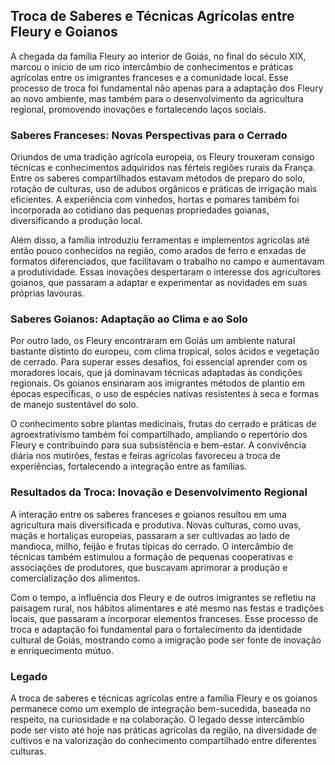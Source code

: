 ## Troca de Saberes e Técnicas Agrícolas entre Fleury e Goianos

A chegada da família Fleury ao interior de Goiás, no final do século XIX, marcou o início de um rico intercâmbio de conhecimentos e práticas agrícolas entre os imigrantes franceses e a comunidade local. Esse processo de troca foi fundamental não apenas para a adaptação dos Fleury ao novo ambiente, mas também para o desenvolvimento da agricultura regional, promovendo inovações e fortalecendo laços sociais.

### Saberes Franceses: Novas Perspectivas para o Cerrado

Oriundos de uma tradição agrícola europeia, os Fleury trouxeram consigo técnicas e conhecimentos adquiridos nas férteis regiões rurais da França. Entre os saberes compartilhados estavam métodos de preparo do solo, rotação de culturas, uso de adubos orgânicos e práticas de irrigação mais eficientes. A experiência com vinhedos, hortas e pomares também foi incorporada ao cotidiano das pequenas propriedades goianas, diversificando a produção local.

Além disso, a família introduziu ferramentas e implementos agrícolas até então pouco conhecidos na região, como arados de ferro e enxadas de formatos diferenciados, que facilitavam o trabalho no campo e aumentavam a produtividade. Essas inovações despertaram o interesse dos agricultores goianos, que passaram a adaptar e experimentar as novidades em suas próprias lavouras.

### Saberes Goianos: Adaptação ao Clima e ao Solo

Por outro lado, os Fleury encontraram em Goiás um ambiente natural bastante distinto do europeu, com clima tropical, solos ácidos e vegetação de cerrado. Para superar esses desafios, foi essencial aprender com os moradores locais, que já dominavam técnicas adaptadas às condições regionais. Os goianos ensinaram aos imigrantes métodos de plantio em épocas específicas, o uso de espécies nativas resistentes à seca e formas de manejo sustentável do solo.

O conhecimento sobre plantas medicinais, frutas do cerrado e práticas de agroextrativismo também foi compartilhado, ampliando o repertório dos Fleury e contribuindo para sua subsistência e bem-estar. A convivência diária nos mutirões, festas e feiras agrícolas favoreceu a troca de experiências, fortalecendo a integração entre as famílias.

### Resultados da Troca: Inovação e Desenvolvimento Regional

A interação entre os saberes franceses e goianos resultou em uma agricultura mais diversificada e produtiva. Novas culturas, como uvas, maçãs e hortaliças europeias, passaram a ser cultivadas ao lado de mandioca, milho, feijão e frutas típicas do cerrado. O intercâmbio de técnicas também estimulou a formação de pequenas cooperativas e associações de produtores, que buscavam aprimorar a produção e comercialização dos alimentos.

Com o tempo, a influência dos Fleury e de outros imigrantes se refletiu na paisagem rural, nos hábitos alimentares e até mesmo nas festas e tradições locais, que passaram a incorporar elementos franceses. Esse processo de troca e adaptação foi fundamental para o fortalecimento da identidade cultural de Goiás, mostrando como a imigração pode ser fonte de inovação e enriquecimento mútuo.

### Legado

A troca de saberes e técnicas agrícolas entre a família Fleury e os goianos permanece como um exemplo de integração bem-sucedida, baseada no respeito, na curiosidade e na colaboração. O legado desse intercâmbio pode ser visto até hoje nas práticas agrícolas da região, na diversidade de cultivos e na valorização do conhecimento compartilhado entre diferentes culturas.